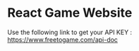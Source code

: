 # React Game Website

Use the following link to get your API KEY : https://www.freetogame.com/api-doc
